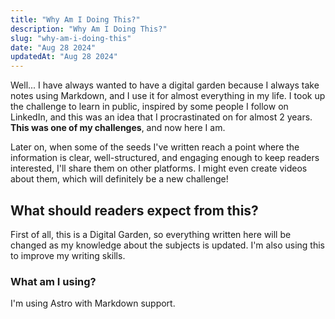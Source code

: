 ```yaml
---
title: "Why Am I Doing This?"
description: "Why Am I Doing This?"
slug: "why-am-i-doing-this"
date: "Aug 28 2024"
updatedAt: "Aug 28 2024"
---
```


Well... I have always wanted to have a digital garden because I always take notes using Markdown, and I use it for almost everything in my life. I took up the challenge to learn in public, inspired by some people I follow on LinkedIn, and this was an idea that I procrastinated on for almost 2 years. **This was one of my challenges**, and now here I am.

Later on, when some of the seeds I've written reach a point where the information is clear, well-structured, and engaging enough to keep readers interested, I'll share them on other platforms. I might even create videos about them, which will definitely be a new challenge!

## What should readers expect from this?

First of all, this is a Digital Garden, so everything written here will be changed as my knowledge about the subjects is updated. I'm also using this to improve my writing skills.

### What am I using?

I'm using Astro with Markdown support.
